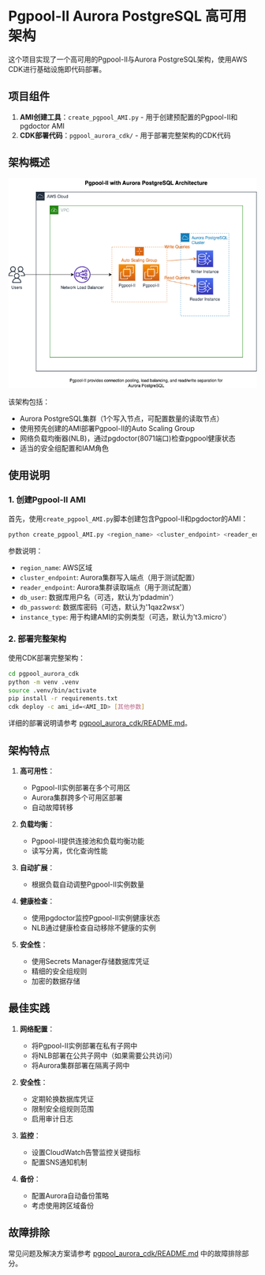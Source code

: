 # Pgpool-II Aurora PostgreSQL 高可用架构

这个项目实现了一个高可用的Pgpool-II与Aurora PostgreSQL架构，使用AWS CDK进行基础设施即代码部署。

## 项目组件

1. **AMI创建工具**：`create_pgpool_AMI.py` - 用于创建预配置的Pgpool-II和pgdoctor AMI
2. **CDK部署代码**：`pgpool_aurora_cdk/` - 用于部署完整架构的CDK代码

## 架构概述

![Pgpool-Aurora架构](pgpool-aurora-architecture.png)

该架构包括：
- Aurora PostgreSQL集群（1个写入节点，可配置数量的读取节点）
- 使用预先创建的AMI部署Pgpool-II的Auto Scaling Group
- 网络负载均衡器(NLB)，通过pgdoctor(8071端口)检查pgpool健康状态
- 适当的安全组配置和IAM角色

## 使用说明

### 1. 创建Pgpool-II AMI

首先，使用`create_pgpool_AMI.py`脚本创建包含Pgpool-II和pgdoctor的AMI：

```bash
python create_pgpool_AMI.py <region_name> <cluster_endpoint> <reader_endpoint> [db_user] [db_password] [instance_type]
```

参数说明：
- `region_name`: AWS区域
- `cluster_endpoint`: Aurora集群写入端点（用于测试配置）
- `reader_endpoint`: Aurora集群读取端点（用于测试配置）
- `db_user`: 数据库用户名（可选，默认为'pdadmin'）
- `db_password`: 数据库密码（可选，默认为'1qaz2wsx'）
- `instance_type`: 用于构建AMI的实例类型（可选，默认为't3.micro'）

### 2. 部署完整架构

使用CDK部署完整架构：

```bash
cd pgpool_aurora_cdk
python -m venv .venv
source .venv/bin/activate
pip install -r requirements.txt
cdk deploy -c ami_id=<AMI_ID> [其他参数]
```

详细的部署说明请参考 [pgpool_aurora_cdk/README.md](pgpool_aurora_cdk/README.md)。

## 架构特点

1. **高可用性**：
   - Pgpool-II实例部署在多个可用区
   - Aurora集群跨多个可用区部署
   - 自动故障转移

2. **负载均衡**：
   - Pgpool-II提供连接池和负载均衡功能
   - 读写分离，优化查询性能

3. **自动扩展**：
   - 根据负载自动调整Pgpool-II实例数量

4. **健康检查**：
   - 使用pgdoctor监控Pgpool-II实例健康状态
   - NLB通过健康检查自动移除不健康的实例

5. **安全性**：
   - 使用Secrets Manager存储数据库凭证
   - 精细的安全组规则
   - 加密的数据存储

## 最佳实践

1. **网络配置**：
   - 将Pgpool-II实例部署在私有子网中
   - 将NLB部署在公共子网中（如果需要公共访问）
   - 将Aurora集群部署在隔离子网中

2. **安全性**：
   - 定期轮换数据库凭证
   - 限制安全组规则范围
   - 启用审计日志

3. **监控**：
   - 设置CloudWatch告警监控关键指标
   - 配置SNS通知机制

4. **备份**：
   - 配置Aurora自动备份策略
   - 考虑使用跨区域备份

## 故障排除

常见问题及解决方案请参考 [pgpool_aurora_cdk/README.md](pgpool_aurora_cdk/README.md) 中的故障排除部分。

